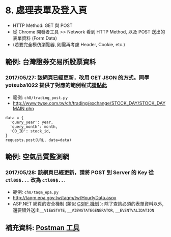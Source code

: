# 8. 處理表單及登入頁

* HTTP Method: GET 與 POST
* 從 Chrome 開發者工具 >> Network  看到 HTTP Method, 以及 POST 送出的表單資料 (Form Data)
* (若要完全模仿瀏覽器, 則需再考慮 Header, Cookie, etc.)

## 範例: 台灣證券交易所股票資料

### 2017/05/27: 該網頁已經更新，改用 GET JSON 的方式。同學 yotsuba1022 提供了對應的範例程式[請點此](https://github.com/yotsuba1022/web-crawler-practice/blob/master/004/tw_stock_exchange.py)

* 範例: `ch8/trading_post.py`
* http://www.twse.com.tw/ch/trading/exchange/STOCK_DAY/STOCK_DAYMAIN.php

```
data = {
  'query_year': year,
  'query_month': month,
  'CO_ID': stock_id,
}
requests.post(URL, data=data)
```

## 範例: 空氣品質監測網

### 2017/05/28: 該網頁已經更新，請將 POST 到 Server 的 Key 從 `ctl08$...` 改為 `ctl09$...`

* 範例: `ch8/taqm_epa.py`
* http://taqm.epa.gov.tw/taqm/tw/HourlyData.aspx
* ASP.NET 網頁的安全機制 (類似 [CSRF 機制](https://zh.wikipedia.org/wiki/%E8%B7%A8%E7%AB%99%E8%AF%B7%E6%B1%82%E4%BC%AA%E9%80%A0) ): 除了查詢必須的表單資料以外, 還要額外送出`__VIEWSTATE`, `__VIEWSTATEGENERATOR`, `__EVENTVALIDATION `

## 補充資料: [Postman 工具](https://www.getpostman.com/docs/introduction)
